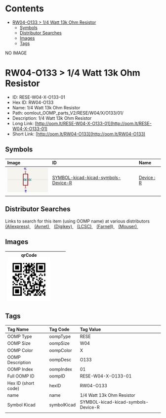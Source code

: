 



Contents
========

* [RW04-O133 > 1/4 Watt 13k Ohm Resistor](#rw04-o133--14-watt-13k-ohm-resistor)
	* [Symbols](#symbols)
	* [Distributor Searches](#distributor-searches)
	* [Images](#images)
	* [Tags](#tags)
  
NO IMAGE  
# RW04-O133 > 1/4 Watt 13k Ohm Resistor

- ID: RESE-W04-X-O133-01
- Hex ID: RW04-O133
- Name: 1/4 Watt 13k Ohm Resistor
- Path: oomlout_OOMP_parts_V2/RESE/W04/X/O133/01/
- Description: 1/4 Watt 13k Ohm Resistor
- Long Link: [http://oom.lt/RESE-W04-X-O133-01](http://oom.lt/RESE-W04-X-O133-01)
- Short Link: [http://oom.lt/RW04-O133](http://oom.lt/RW04-O133)

## Symbols
  

|Image|ID|Name|
| :--- | :--- | :--- |
|[![](https://raw.githubusercontent.com/oomlout/oomlout_OOMP_eda_V2/main/SYMBOL/kicad/kicad-symbols/Device/R/image_140.png)](https://github.com/oomlout/oomlout_OOMP_eda_V2/tree/main/SYMBOL/kicad/kicad-symbols/Device/R/)|[SYMBOL-kicad-kicad-symbols-Device-R](https://github.com/oomlout/oomlout_OOMP_eda_V2/tree/main/SYMBOL/kicad/kicad-symbols/Device/R/)|[Device : R](https://github.com/oomlout/oomlout_OOMP_eda_V2/tree/main/SYMBOL/kicad/kicad-symbols/Device/R/)|
||||

## Distributor Searches
  
Links to search for this item (using OOMP name) at various distributors  
[(Aliexpress) ](https://www.aliexpress.com/wholesale?SearchText=11171/4+Watt+13k+Ohm+Resistor)&nbsp;&nbsp;&nbsp;[(Avnet) ](https://www.avnet.com/shop/us/search/1/4+Watt+13k+Ohm+Resistor)&nbsp;&nbsp;&nbsp;[(Digikey) ](https://www.digikey.co.uk/en/products/result?s=1/4+Watt+13k+Ohm+Resistor)&nbsp;&nbsp;&nbsp;[(LCSC) ](https://www.lcsc.com/search?q=1/4+Watt+13k+Ohm+Resistor)&nbsp;&nbsp;&nbsp;[(Farnell) ](https://uk.farnell.com/search?st=1/4+Watt+13k+Ohm+Resistor)&nbsp;&nbsp;&nbsp;[(Mouser) ](https://www.mouser.com/c/?q=1/4+Watt+13k+Ohm+Resistor)&nbsp;&nbsp;&nbsp;
## Images
  

|qrCode<br>[![](https://raw.githubusercontent.com/oomlout/oomlout_OOMP_parts_V2/main/RESE/W04/X/O133/01/qrCode_140.png)](https://github.com/oomlout/oomlout_OOMP_parts_V2/tree/main/RESE/W04/X/O133/01/qrCode.png)||||
| :---: | :---: | :---: | :---: |

## Tags
  

|Tag Name|Tag Code|Tag Value|
| :--- | :--- | :--- |
|OOMP Type|oompType|RESE|
|OOMP Size|oompSize|W04|
|OOMP Color|oompColor|X|
|OOMP Description|oompDesc|O133|
|OOMP Index|oompIndex|01|
|Full OOMP ID|oompID|RESE-W04-X-O133-01|
|Hex ID (short code)|hexID|RW04-O133|
|name|name|1/4 Watt 13k Ohm Resistor|
|Symbol Kicad|symbolKicad|SYMBOL-kicad-kicad-symbols-Device-R|
||||
